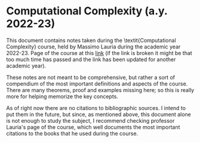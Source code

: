 # Computational Complexity (a.y. 2022-23)

This document contains notes taken during the \textit{Computational Complexity} course, held by Massimo Lauria during the academic year 2022-23.
Page of the course at this [link](https://www.massimolauria.net/complexity2022/) (if the link is broken it might be that too much time has passed and the link has been updated for another academic year).

These notes are not meant to be comprehensive, but rather a sort of compendium of the most important definitions and aspects of the course.
There are many theorems, proof and examples missing here; so this is really more for helping memorize the key concepts.

As of right now there are no citations to bibliographic sources. I intend to put them in the future, but since, as mentioned above, this document alone is not enough to study the subject,
I recommend checking professor Lauria's page of the course, which well documents the most important citations to the books that he used during the course.